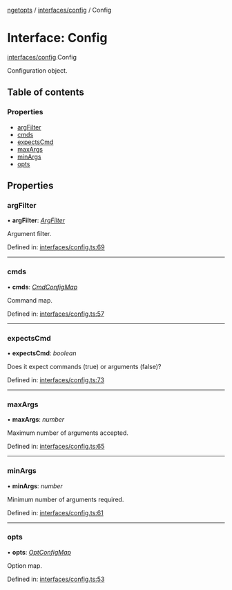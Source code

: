 [ngetopts](../README.md) / [interfaces/config](../modules/interfaces_config.md) / Config

# Interface: Config

[interfaces/config](../modules/interfaces_config.md).Config

Configuration object.

## Table of contents

### Properties

- [argFilter](interfaces_config.config.md#argfilter)
- [cmds](interfaces_config.config.md#cmds)
- [expectsCmd](interfaces_config.config.md#expectscmd)
- [maxArgs](interfaces_config.config.md#maxargs)
- [minArgs](interfaces_config.config.md#minargs)
- [opts](interfaces_config.config.md#opts)

## Properties

### argFilter

• **argFilter**: [_ArgFilter_](interfaces_schema.argfilter.md)

Argument filter.

Defined in: [interfaces/config.ts:69](https://github.com/prasadrajandran/ngetopts/blob/41ceb2b/src/interfaces/config.ts#L69)

---

### cmds

• **cmds**: [_CmdConfigMap_](../modules/interfaces_config.md#cmdconfigmap)

Command map.

Defined in: [interfaces/config.ts:57](https://github.com/prasadrajandran/ngetopts/blob/41ceb2b/src/interfaces/config.ts#L57)

---

### expectsCmd

• **expectsCmd**: _boolean_

Does it expect commands (true) or arguments (false)?

Defined in: [interfaces/config.ts:73](https://github.com/prasadrajandran/ngetopts/blob/41ceb2b/src/interfaces/config.ts#L73)

---

### maxArgs

• **maxArgs**: _number_

Maximum number of arguments accepted.

Defined in: [interfaces/config.ts:65](https://github.com/prasadrajandran/ngetopts/blob/41ceb2b/src/interfaces/config.ts#L65)

---

### minArgs

• **minArgs**: _number_

Minimum number of arguments required.

Defined in: [interfaces/config.ts:61](https://github.com/prasadrajandran/ngetopts/blob/41ceb2b/src/interfaces/config.ts#L61)

---

### opts

• **opts**: [_OptConfigMap_](../modules/interfaces_config.md#optconfigmap)

Option map.

Defined in: [interfaces/config.ts:53](https://github.com/prasadrajandran/ngetopts/blob/41ceb2b/src/interfaces/config.ts#L53)
